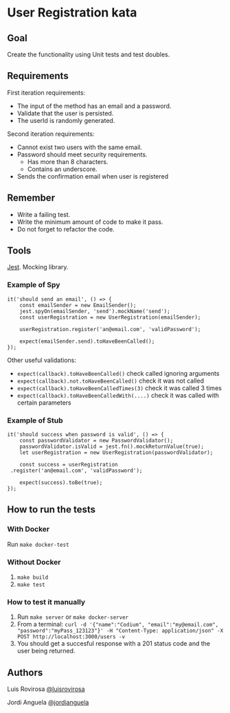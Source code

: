 # User Registration kata

## Goal
Create the functionality using Unit tests and test doubles.

## Requirements
First iteration requirements:
- The input of the method has an email and a password.
- Validate that the user is persisted.
- The userId is randomly generated.

Second iteration requirements:
- Cannot exist two users with the same email.
- Password should meet security requirements.
  - Has more than 8 characters.
  - Contains an underscore.
- Sends the confirmation email when user is registered

## Remember
- Write a failing test.
- Write the minimum amount of code to make it pass.
- Do not forget to refactor the code.

## Tools
[Jest](https://jestjs.io/docs/en/mock-functions). Mocking library. 

### Example of Spy	

    it('should send an email', () => {
        const emailSender = new EmailSender();
        jest.spyOn(emailSender, 'send').mockName('send');
        const userRegistration = new UserRegistration(emailSender);

        userRegistration.register('an@email.com', 'validPassword');

        expect(emailSender.send).toHaveBeenCalled();
    });

Other useful validations:
- `expect(callback).toHaveBeenCalled()` check called ignoring arguments
- `expect(callback).not.toHaveBeenCalled()` check it was not called
- `expect(callback).toHaveBeenCalledTimes(3)` check it was called 3 times
- `expect(callback).toHaveBeenCalledWith(....)` check it was called with certain parameters
### Example of Stub    
    it('should success when password is valid', () => {
        const passwordValidator = new PasswordValidator();
        passwordValidator.isValid = jest.fn().mockReturnValue(true);
        let userRegistration = new UserRegistration(passwordValidator);
    
        const success = userRegistration
     .register('an@email.com', 'validPassword');
    
        expect(success).toBe(true);
    });

## How to run the tests
### With Docker
Run `make docker-test`

### Without Docker
1. `make build`
2. `make test`

### How to test it manually
1. Run `make server` or `make docker-server`
2. From a terminal: `curl -d '{"name":"Codium", "email":"my@email.com", "password":"myPass_123123"}' -H "Content-Type: application/json" -X POST http://localhost:3000/users -v`
3. You should get a succesful response with a 201 status code and the user being returned.

## Authors
Luis Rovirosa [@luisrovirosa](https://www.twitter.com/luisrovirosa)

Jordi Anguela [@jordianguela](https://www.twitter.com/jordianguela)